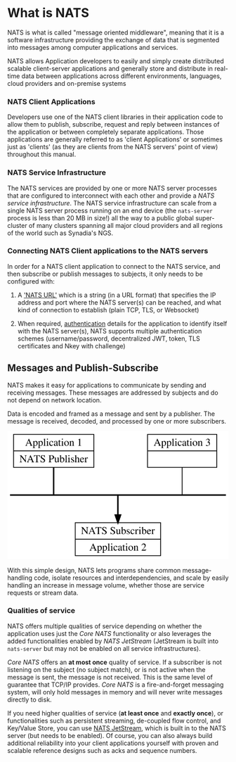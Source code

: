 # What is NATS


NATS is what is called "message oriented middleware", meaning that it is a software infrastructure providing the exchange of data that is segmented into messages among computer applications and services.

NATS allows Application developers to easily and simply create distributed scalable client-server applications and generally store and distribute in real-time data between applications across different environments, languages, cloud providers and on-premise systems

### NATS Client Applications

Developers use one of the NATS client libraries in their application code to allow them to publish, subscribe, request and reply between instances of the application or between completely separate applications. Those applications are generally referred to as 'client Applications' or sometimes just as 'clients' (as they are clients from the NATS servers' point of view) throughout this manual.

### NATS Service Infrastructure

The NATS services are provided by one or more NATS server processes that are configured to interconnect with each other and provide a *NATS service infrastructure*. The NATS service infrastructure can scale from a single NATS server process running on an end device (the `nats-server` process is less than 20 MB in size!) all the way to a public global super-cluster of many clusters spanning all major cloud providers and all regions of the world such as Synadia's NGS.

### Connecting NATS Client applications to the NATS servers

In order for a NATS client application to connect to the NATS service, and then subscribe or publish messages to subjects, it only needs to be configured with:

1. A ['NATS URL'](/developing-with-nats/connecting/README.md#nats-url) which is a string (in a URL format) that specifies the IP address and port where the NATS server(s) can be reached, and what kind of connection to establish (plain TCP, TLS, or Websocket)

2. When required, [authentication](/developing-with-nats/connecting/README.md#authentication-details) details for the application to identify itself with the NATS server(s), NATS supports multiple authentication schemes (username/password, decentralized JWT, token, TLS certificates and Nkey with challenge)

## Messages and Publish-Subscribe

NATS makes it easy for applications to communicate  by sending and receiving messages. These messages are addressed by subjects and do not depend on network location.

Data is encoded and framed as a message and sent by a publisher. The message is received, decoded, and processed by one or more subscribers.

![](../.gitbook/assets/intro.svg)

With this simple design, NATS lets programs share common message-handling code, isolate resources and interdependencies, and scale by easily handling an increase in message volume, whether those are service requests or stream data.

### Qualities of service

NATS offers multiple qualities of service depending on whether the application uses just the _Core NATS_ functionality or also leverages the added functionalities enabled by _NATS JetStream_ (JetStream is built into `nats-server` but may not be enabled on all service infrastructures).  

_Core NATS_ offers an **at most once** quality of service. If a subscriber is not listening on the subject \(no subject match\), or is not active when the message is sent, the message is not received. This is the same level of guarantee that TCP/IP provides. _Core NATS_ is a fire-and-forget messaging system, will only hold messages in memory and will never write messages directly to disk.

If you need higher qualities of service (**at least once** and **exactly once**), or functionalities such as persistent streaming, de-coupled flow control, and Key/Value Store, you can use [NATS JetStream](/nats-concepts/jetstream.md), which is built in to the NATS server (but needs to be enabled). Of course, you can also always build additional reliability into your client applications yourself with proven and scalable reference designs such as acks and sequence numbers.

